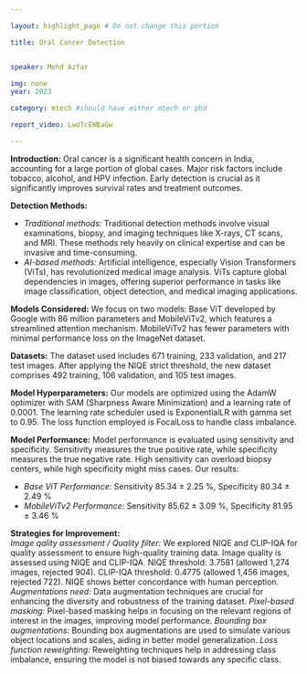 ```yaml
---

layout: highlight_page # Do not change this portion

title: Oral Cancer Detection


speaker: Mohd Azfar

img: none
year: 2023

category: mtech #should have either mtech or phd

report_video: LwdTcEWBaGw

---
```


**Introduction:**
Oral cancer is a significant health concern in India, accounting for a large portion of global cases. Major risk factors include tobacco, alcohol, and HPV infection. Early detection is crucial as it significantly improves survival rates and treatment outcomes.

**Detection Methods:**
- *Traditional methods:* Traditional detection methods involve visual examinations, biopsy, and imaging techniques like X-rays, CT scans, and MRI. These methods rely heavily on clinical expertise and can be invasive and time-consuming.
- *AI-based methods:* Artificial intelligence, especially Vision Transformers (ViTs), has revolutionized medical image analysis. ViTs capture global dependencies in images, offering superior performance in tasks like image classification, object detection, and medical imaging applications.
  
**Models Considered:**
We focus on two models: Base ViT developed by Google with 86 million parameters and MobileViTv2, which features a streamlined attention mechanism. MobileViTv2 has fewer parameters with minimal performance loss on the ImageNet dataset.

**Datasets:**
The dataset used includes 671 training, 233 validation, and 217 test images. After applying the NIQE strict threshold, the new dataset comprises 492 training,
106 validation, and 105 test images.

**Model Hyperparameters:**
Our models are optimized using the AdamW optimizer with SAM (Sharpness Aware Minimization) and a learning rate of 0.0001. The learning rate scheduler used is ExponentialLR with gamma set to 0.95. The loss function employed is FocalLoss to handle class imbalance.

**Model Performance:** 
Model performance is evaluated using sensitivity and specificity. Sensitivity measures the true positive rate, while specificity measures the true negative
rate. High sensitivity can overload biopsy centers, while high specificity might miss cases. Our results:
- *Base ViT Performance:* Sensitivity 85.34 ± 2.25 %, Specificity 80.34 ± 2.49 %
- *MobileViTv2 Performance:* Sensitivity 85.62 ± 3.09 %, Specificity 81.95 ± 3.46 %

**Strategies for Improvement:**  
*Image qality assessment / Quality filter:* We explored NIQE and CLIP-IQA for quality assessment to ensure high-quality training data. Image quality is assessed using NIQE and CLIP-IQA. NIQE threshold: 3.7581 (allowed 1,274 images, rejected 904). CLIP-IQA threshold: 0.4775 (allowed 1,456 images, rejected 722). NIQE shows better concordance with human perception.
*Augmentations need:* Data augmentation techniques are crucial for enhancing the diversity and robustness of the training dataset.
*Pixel-based masking:* Pixel-based masking helps in focusing on the relevant regions of interest in the images, improving model performance.
*Bounding box augmentations:* Bounding box augmentations are used to simulate various object locations and scales, aiding in better model generalization.
*Loss function reweighting:* Reweighting techniques help in addressing class imbalance, ensuring the model is not biased towards any specific class.